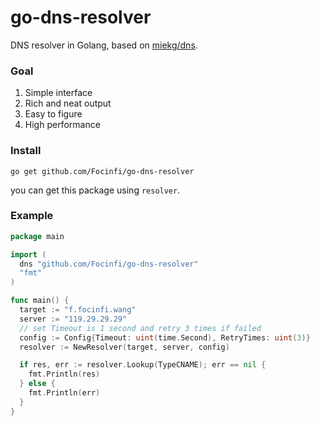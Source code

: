 # go-dns-resolver

DNS resolver in Golang, based on [miekg/dns](github.com/miekg/dns).

### Goal

1. Simple interface
2. Rich and neat output
3. Easy to figure
4. High performance

### Install
```shell
go get github.com/Focinfi/go-dns-resolver
```

you can get this package using `resolver`.

### Example

```go
package main

import (
  dns "github.com/Focinfi/go-dns-resolver"
  "fmt"
)

func main() {
  target := "f.focinfi.wang"
  server := "119.29.29.29"
  // set Timeout is 1 second and retry 3 times if failed
  config := Config{Timeout: uint(time.Second), RetryTimes: uint(3)}
  resolver := NewResolver(target, server, config)

  if res, err := resolver.Lookup(TypeCNAME); err == nil {
    fmt.Println(res)
  } else {
    fmt.Println(err)
  }
}
```

